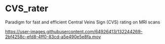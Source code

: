 # CVS_rater
Paradigm for fast and efficient Central Veins Sign (CVS) rating on MRI scans




https://user-images.githubusercontent.com/64926413/132244269-2bf4258c-efd8-4ff0-83cd-a5e490e5e8fa.mov

